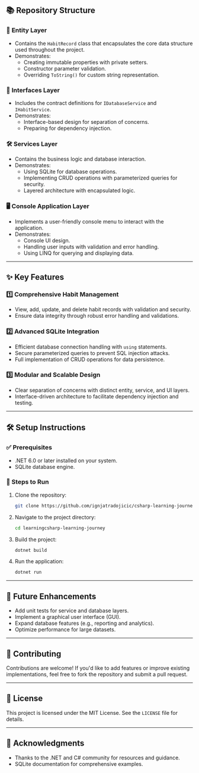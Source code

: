 ## 📚 Repository Structure

### 🧩 **Entity Layer**
- Contains the `HabitRecord` class that encapsulates the core data structure used throughout the project.
- Demonstrates:
  - Creating immutable properties with private setters.
  - Constructor parameter validation.
  - Overriding `ToString()` for custom string representation.

### 📜 **Interfaces Layer**
- Includes the contract definitions for `IDatabaseService` and `IHabitService`.
- Demonstrates:
  - Interface-based design for separation of concerns.
  - Preparing for dependency injection.

### 🛠️ **Services Layer**
- Contains the business logic and database interaction.
- Demonstrates:
  - Using SQLite for database operations.
  - Implementing CRUD operations with parameterized queries for security.
  - Layered architecture with encapsulated logic.

### 🖥️ **Console Application Layer**
- Implements a user-friendly console menu to interact with the application.
- Demonstrates:
  - Console UI design.
  - Handling user inputs with validation and error handling.
  - Using LINQ for querying and displaying data.

---

## ✨ Key Features

### 1️⃣ Comprehensive Habit Management
- View, add, update, and delete habit records with validation and security.
- Ensure data integrity through robust error handling and validations.

### 2️⃣ Advanced SQLite Integration
- Efficient database connection handling with `using` statements.
- Secure parameterized queries to prevent SQL injection attacks.
- Full implementation of CRUD operations for data persistence.

### 3️⃣ Modular and Scalable Design
- Clear separation of concerns with distinct entity, service, and UI layers.
- Interface-driven architecture to facilitate dependency injection and testing.


---

## 🛠️ Setup Instructions

### ✅ Prerequisites
- .NET 6.0 or later installed on your system.
- SQLite database engine.

### 🚀 Steps to Run
1. Clone the repository:
   ```bash
   git clone https://github.com/ignjatradojicic/csharp-learning-journey/HabitTracker.git
   ```
2. Navigate to the project directory:
   ```bash
   cd learningcsharp-learning-journey
   ```
3. Build the project:
   ```bash
   dotnet build
   ```
4. Run the application:
   ```bash
   dotnet run
   ```

---

## 🌟 Future Enhancements
- Add unit tests for service and database layers.
- Implement a graphical user interface (GUI).
- Expand database features (e.g., reporting and analytics).
- Optimize performance for large datasets.

---

## 🤝 Contributing
Contributions are welcome! If you'd like to add features or improve existing implementations, feel free to fork the repository and submit a pull request.

---

## 📜 License
This project is licensed under the MIT License. See the `LICENSE` file for details.

---

## 🙌 Acknowledgments
- Thanks to the .NET and C# community for resources and guidance.
- SQLite documentation for comprehensive examples.
